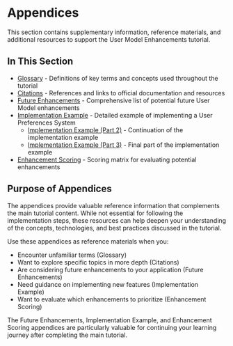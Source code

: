 # Appendices

<link rel="stylesheet" href="../assets/css/styles.css">

This section contains supplementary information, reference materials, and additional resources to support the User Model Enhancements tutorial.

## In This Section

- [Glossary](./010-glossary.md) - Definitions of key terms and concepts used throughout the tutorial
- [Citations](./020-citations.md) - References and links to official documentation and resources
- [Future Enhancements](./030-future-enhancements.md) - Comprehensive list of potential future User Model enhancements
- [Implementation Example](040-010-implementation-example.md) - Detailed example of implementing a User Preferences System
  - [Implementation Example (Part 2)](040-020-implementation-example-part2.md) - Continuation of the implementation example
  - [Implementation Example (Part 3)](040-030-implementation-example-part3.md) - Final part of the implementation example
- [Enhancement Scoring](./040-enhancement-scoring.md) - Scoring matrix for evaluating potential enhancements

## Purpose of Appendices

The appendices provide valuable reference information that complements the main tutorial content. While not essential for following the implementation steps, these resources can help deepen your understanding of the concepts, technologies, and best practices discussed in the tutorial.

Use these appendices as reference materials when you:

- Encounter unfamiliar terms (Glossary)
- Want to explore specific topics in more depth (Citations)
- Are considering future enhancements to your application (Future Enhancements)
- Need guidance on implementing new features (Implementation Example)
- Want to evaluate which enhancements to prioritize (Enhancement Scoring)

The Future Enhancements, Implementation Example, and Enhancement Scoring appendices are particularly valuable for continuing your learning journey after completing the main tutorial.

